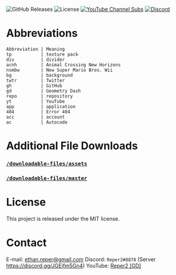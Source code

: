 ![GitHub Releases](https://img.shields.io/github/v/release/Reper2/Downloadable-Files?include_prereleases&sort=semver)
![License](https://img.shields.io/github/license/Reper2/downloadable-files)
[![YouTube Channel Subs](https://img.shields.io/youtube/channel/subscribers/UCofCDfLjs_TkiC-p0-k_9XA?color=%23FF6969&label=Reper2%20%5BGD%5D&logo=youtube&logoColor=%23FF0000&style=flat)](https://www.youtube.com/channel/UCofCDfLjs_TkiC-p0-k_9XA)
[![Discord](https://img.shields.io/discord/771861170256085023?color=%237289DA&label=Official%20Server&logo=discord)](https://discord.gg/JGEjfm5Gn4)

# Abbreviations

    Abbreviation | Meaning
    tp           | texture pack
    div          | divider
    acnh         | Animal Crossing New Horizons
    nsmbw        | New Super Mario Bros. Wii
    bg           | background
    twtr         | Twitter
    gh           | GitHub
    gd           | Geometry Dash
    repo         | repository
    yt           | YouTube
    app          | application
    404          | Error 404
    acc          | account
    ac           | Autocode
    
# Additional File Downloads
### [`/downloadable-files/assets`](https://reper2.github.io/downloadable-files/assets.zip)
### [`/downloadable-files/master`](archive/refs/heads/master.zip)

# License
This project is released under the MIT license.

# Contact
E-mail: [ethan.reper@gmail.com](mailto:ethan.reper@gmail.com)
Discord: `Reper2#8878` (Server https://discord.gg/JGEjfm5Gn4)
YouTube: [Reper2 [GD]](https://www.youtube.com/channel/UCofCDfLjs_TkiC-p0-k_9XA)
